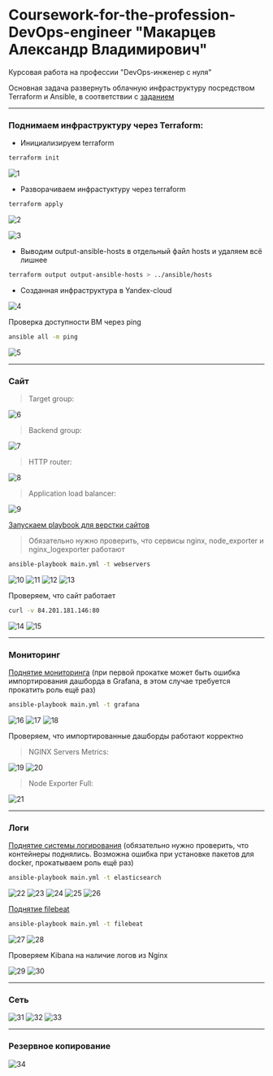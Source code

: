 # Coursework-for-the-profession-DevOps-engineer "Макарцев Александр Владимирович"
Курсовая работа на профессии "DevOps-инженер с нуля"

Основная задача развернуть облачную инфраструктуру посредством Terraform и Ansible, в соответствии с [заданием](./Курсовой%20проект.md)

---

### Поднимаем инфраструктуру через Terraform:

- Инициализируем terraform

```sh
terraform init
```

![1](./other/screenshots/1.png)

- Разворачиваем инфрастуктуру через terraform

```sh
terraform apply
```

![2](./other/screenshots/2.png)

![3](./other/screenshots/3.png)

- Выводим output-ansible-hosts в отдельный файл hosts и удаляем всё лишнее

```sh
terraform output output-ansible-hosts > ../ansible/hosts
```

- Созданная инфраструктура в Yandex-cloud

![4](./other/screenshots/4.png)

Проверка доступности ВМ через ping

```sh
ansible all -m ping
```

![5](./other/screenshots/5.png)

---

### Сайт

>Target group:

![6](./other/screenshots/6.png)

>Backend group:

![7](./other/screenshots/7.png)

>HTTP router:

![8](./other/screenshots/8.png)

>Application load balancer:

![9](./other/screenshots/9.png)

[Запускаем playbook для верстки сайтов](./ansible/playbooks/webservers-playbook.yml)

>Обязательно нужно проверить, что сервисы nginx, node_exporter и nginx_logexporter работают

```sh
ansible-playbook main.yml -t webservers
```
![10](./other/screenshots/10.png)
![11](./other/screenshots/11.png)
![12](./other/screenshots/12.png)
![13](./other/screenshots/13.png)

Проверяем, что сайт работает

```sh
curl -v 84.201.181.146:80
```

![14](./other/screenshots/14.png)
![15](./other/screenshots/15.png)

---

### Мониторинг

[Поднятие мониторинга](./ansible/playbooks/monitoring-playbook.yml) (при первой прокатке может быть ошибка импортирования дашборда в Grafana, в этом случае требуется прокатить роль ещё раз)

```sh
ansible-playbook main.yml -t grafana
```

![16](./other/screenshots/16.png)
![17](./other/screenshots/17.png)
![18](./other/screenshots/18.png)

Проверяем, что импортированные дашборды работают корректно

>NGINX Servers Metrics:

![19](./other/screenshots/19.png)
![20](./other/screenshots/20.png)

>Node Exporter Full:

![21](./other/screenshots/21.png)

---

### Логи

[Поднятие системы логирования](./ansible/playbooks/log-playbook.yml) (обязательно нужно проверить, что контейнеры поднялись. Возможна ошибка при установке пакетов для docker, прокатываем роль ещё раз)

```sh
ansible-playbook main.yml -t elasticsearch
```

![22](./other/screenshots/22.png)
![23](./other/screenshots/23.png)
![24](./other/screenshots/24.png)
![25](./other/screenshots/25.png)
![26](./other/screenshots/26.png)

[Поднятие filebeat](./ansible/playbooks/log-filebeat-playbook.yml)

```sh
ansible-playbook main.yml -t filebeat
```

![27](./other/screenshots/27.png)
![28](./other/screenshots/28.png)

Проверяем Kibana на наличие логов из Nginx

![29](./other/screenshots/29.png)
![30](./other/screenshots/30.png)

---

### Сеть

![31](./other/screenshots/31.png)
![32](./other/screenshots/32.png)
![33](./other/screenshots/33.png)

---

### Резервное копирование

![34](./other/screenshots/34.png)

